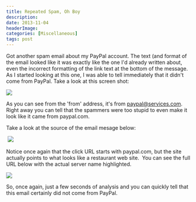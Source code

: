 ```yaml
---
title: Repeated Spam, Oh Boy
description: 
date: 2013-11-04
headerImage: 
categories: [Miscellaneous]
tags: post
---
```


Got another spam email about my PayPal account. The text (and format of the email looked like it was exactly like the one I'd already written about, even the incorrect formatting of the link text at the bottom of the message. As I started looking at this one, I was able to tell immediately that it didn't come from PayPal. Take a look at this screen shot:

![](/images/stories/2013/spam-2013-11-03-01_640.png)

As you can see from the 'from' address, it's from paypal@services.com. Right away you can tell that the spammers were too stupid to even make it look like it came from paypal.com.

Take a look at the source of the email mesage below:

 ![](/images/stories/2013/spam-2013-11-03-02_640.png)

Notice once again that the click URL starts with paypal.com, but the site actually points to what looks like a restaurant web site.  You can see the full URL below with the actual server name highlighted.

![](/images/stories/2013/spam-2013-11-03-03.png)

So, once again, just a few seconds of analysis and you can quickly tell that this email certainly did not come from PayPal.